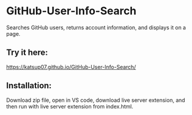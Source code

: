 # GitHub-User-Info-Search
Searches GitHub users, returns account information, and displays it on a page.

## Try it here:
https://katsup07.github.io/GitHub-User-Info-Search/

## Installation:
Download zip file, open in VS code, download live server extension, and then run with live server extension from index.html.
